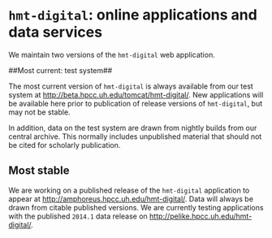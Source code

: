 # `hmt-digital`: online applications and data services #

We maintain two versions of the `hmt-digital` web application.

##Most current:  test system##

The most current version of `hmt-digital` is always available from our test system at <http://beta.hpcc.uh.edu/tomcat/hmt-digital/>.  New applications will be available here prior to publication of release versions of `hmt-digital`, but may not be stable.

In addition, data on the test system are drawn from nightly builds from our central archive.  This normally includes unpublished material that should not be cited for scholarly publication.


## Most stable ##

We are working on a published release of the `hmt-digital` application to appear at <http://amphoreus.hpcc.uh.edu/hmt-digital/>.  Data will always be drawn from citable published  versions.   We are currently testing applications with the published `2014.1` data release on <http://pelike.hpcc.uh.edu/hmt-digital/>.